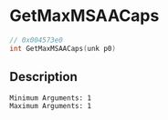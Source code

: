 # GetMaxMSAACaps
```c
// 0x004573e0
int GetMaxMSAACaps(unk p0)
```
## Description
```
Minimum Arguments: 1
Maximum Arguments: 1
```
